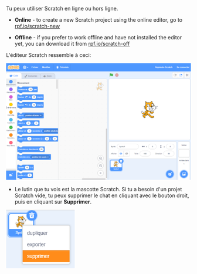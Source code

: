 Tu peux utiliser Scratch en ligne ou hors ligne.

+ **Online** - to create a new Scratch project using the online editor, go to <a href="https://rpf.io/scratch-new" target="_blank">rpf.io/scratch-new</a>

+ **Offline** - if you prefer to work offline and have not installed the editor yet, you can download it from <a href="https://rpf.io/scratch-off" target="_blank">rpf.io/scratch-off</a>

L'éditeur Scratch ressemble à ceci:

![screenshot](images/scratch-editor.png)

+ Le lutin que tu vois est la mascotte Scratch. Si tu a besoin d'un projet Scratch vide, tu peux supprimer le chat en cliquant avec le bouton droit, puis en cliquant sur **Supprimer**.

![capture d'écran](images/delete.png)